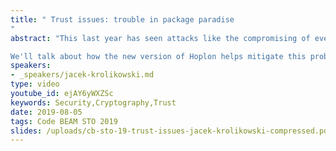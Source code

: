 ```yaml
---
title: " Trust issues: trouble in package paradise
"
abstract: "This last year has seen attacks like the compromising of event-stream package in the JavaScript ecosystem. It clearly demonstrated that attackers injecting malicious code into libraries we use is not just a theoretical problem, but something that happens in practice

We'll talk about how the new version of Hoplon helps mitigate this problem using public key cryptography and a simple trust model - all of that without the need for a trusted third party or abandoning the common package ecosystem."
speakers:
- _speakers/jacek-krolikowski.md
type: video
youtube_id: ejAY6yWXZSc
keywords: Security,Cryptography,Trust
date: 2019-08-05
tags: Code BEAM STO 2019
slides: /uploads/cb-sto-19-trust-issues-jacek-krolikowski-compressed.pdf
---
```

